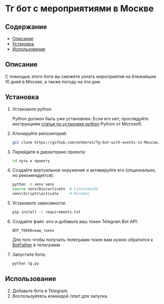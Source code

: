 # Тг бот с мероприятиями в Москве


## Содержание

- [Описание](#описание)
- [Установка](#установка)
- [Использование](#использование)

## Описание

С помощью этого бота вы сможете узнать мероприятия на ближайшие 10 дней в Москве, а также погоду на эти дни.



## Установка
1. Установите python
    
    Python должен быть уже установлен. Если его нет, проследуйте инструкциям [статья по установке python](https://docs.python.org/3/using/windows.html) Python от Microsoft.
    
2. Клонируйте репозиторий:

    ```bash
    git clone https://github.com/eshkere1/Tg-bot-with-events-in-Moscow.git
    ```

3. Перейдите в директорию проекта:

    ```bash
    cd путь к проекту
    ```

4. Создайте виртуальное окружение и активируйте его (опционально, но рекомендуется):

    ```bash
    python -m venv venv
    source venv/bin/activate  # Linux/macOS
    venv\Scripts\activate     # Windows
    ```

5. Установите зависимости:

    ```bash
    pip install -r requirements.txt
    ```

6. Создайте файл .env и добавьте ваш токен Telegram Bot API:
    
    ```
    BOT_TOKEN=ваш_токен
    ```
    Для того чтобы получить телеграмм токен вам нужно обратится к [BotFather](https://telegram.me/BotFather) в телеграмм

7. Запустите бота:

    ```bash
    python tg.py
    ```

## Использование

1. Добавьте бота в Telegram.
2. Воспользуйтесь командой /start для запуска.